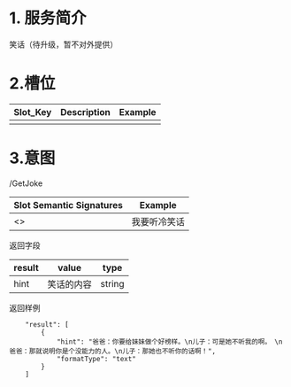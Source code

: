 # 1. 服务简介

笑话（待升级，暂不对外提供）

# 2.槽位

| **Slot\_Key** | **Description** | **Example** |
| --- | --- | --- |
|  |  |  |

# 3.意图

\/GetJoke

| **Slot Semantic Signatures** | **Example** |
| --- | --- |
| &lt;&gt; | 我要听冷笑话 |

返回字段

| **result** | **value** | **type** |
| --- | --- | --- |
| hint | 笑话的内容 | string |

返回样例

```
    "result": [
        {
            "hint": "爸爸：你要给妹妹做个好榜样。\n儿子：可是她不听我的啊。　\n爸爸：那就说明你是个没能力的人。\n儿子：那她也不听你的话啊！",
            "formatType": "text"
        }
    ]
```

